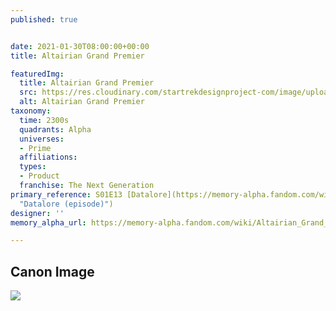 ```yaml
---
published: true


date: 2021-01-30T08:00:00+00:00
title: Altairian Grand Premier

featuredImg:
  title: Altairian Grand Premier
  src: https://res.cloudinary.com/startrekdesignproject-com/image/upload/v1611964232/AltairianGrandPremier.png
  alt: Altairian Grand Premier
taxonomy:
  time: 2300s
  quadrants: Alpha
  universes:
  - Prime
  affiliations:
  types:
  - Product
  franchise: The Next Generation
primary_reference: S01E13 [Datalore](https://memory-alpha.fandom.com/wiki/Datalore_(episode)
  "Datalore (episode)")
designer: ''
memory_alpha_url: https://memory-alpha.fandom.com/wiki/Altairian_Grand_Premier

---
```

## Canon Image

![](https://res.cloudinary.com/startrekdesignproject-com/image/upload/v1611964232/Altairian_Grand_Premier-Datalore-1.jpg)